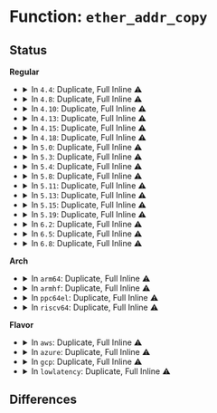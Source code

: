 # Function: <code>ether_addr_copy</code>

## Status
<b>Regular</b>
<ul>
<li>
<details>
<summary>In <code>4.4</code>: Duplicate, Full Inline ⚠️</summary>

**Collision:** Static Duplication

**Inline:** Full

**Transformation:** False

**Instances:**

```
In net/core/netpoll.c (ffffffff81739562)
Location: include/linux/etherdevice.h:274
Inline: True
Inline callers:
  - net/core/netpoll.c:netpoll_send_udp
  - net/core/netpoll.c:netpoll_send_udp
```
```
In net/ethernet/eth.c (ffffffff817403a7)
Location: include/linux/etherdevice.h:274
Inline: True
Inline callers:
  - net/ethernet/eth.c:eth_platform_get_mac_address
```
</details>
</li>
<li>
<details>
<summary>In <code>4.8</code>: Duplicate, Full Inline ⚠️</summary>

**Collision:** Static Duplication

**Inline:** Full

**Transformation:** False

**Instances:**

```
In net/core/netpoll.c (ffffffff817a5816)
Location: include/linux/etherdevice.h:274
Inline: True
Inline callers:
  - net/core/netpoll.c:netpoll_send_udp
  - net/core/netpoll.c:netpoll_send_udp
```
```
In net/ethernet/eth.c (ffffffff817ad157)
Location: include/linux/etherdevice.h:274
Inline: True
Inline callers:
  - net/ethernet/eth.c:eth_platform_get_mac_address
```
```
In net/switchdev/switchdev.c (ffffffff8188b58b)
Location: include/linux/etherdevice.h:274
Inline: True
Inline callers:
  - net/switchdev/switchdev.c:switchdev_port_fdb_del
  - net/switchdev/switchdev.c:switchdev_port_fdb_add
```
</details>
</li>
<li>
<details>
<summary>In <code>4.10</code>: Duplicate, Full Inline ⚠️</summary>

**Collision:** Static Duplication

**Inline:** Full

**Transformation:** False

**Instances:**

```
In net/core/netpoll.c (ffffffff817d4286)
Location: include/linux/etherdevice.h:274
Inline: True
Inline callers:
  - net/core/netpoll.c:netpoll_send_udp
  - net/core/netpoll.c:netpoll_send_udp
```
```
In net/ethernet/eth.c (ffffffff817dc7c7)
Location: include/linux/etherdevice.h:274
Inline: True
Inline callers:
  - net/ethernet/eth.c:eth_platform_get_mac_address
```
```
In net/switchdev/switchdev.c (ffffffff818bf90b)
Location: include/linux/etherdevice.h:274
Inline: True
Inline callers:
  - net/switchdev/switchdev.c:switchdev_port_fdb_del
  - net/switchdev/switchdev.c:switchdev_port_fdb_add
```
</details>
</li>
<li>
<details>
<summary>In <code>4.13</code>: Duplicate, Full Inline ⚠️</summary>

**Collision:** Static Duplication

**Inline:** Full

**Transformation:** False

**Instances:**

```
In net/core/flow_dissector.c (ffffffff817c508a)
Location: include/linux/etherdevice.h:279
Inline: True
Inline callers:
  - net/core/flow_dissector.c:__skb_flow_dissect
  - net/core/flow_dissector.c:__skb_flow_dissect
```
```
In net/core/netpoll.c (ffffffff817f35c8)
Location: include/linux/etherdevice.h:279
Inline: True
Inline callers:
  - net/core/netpoll.c:netpoll_send_udp
  - net/core/netpoll.c:netpoll_send_udp
```
```
In net/ethernet/eth.c (ffffffff817fbe97)
Location: include/linux/etherdevice.h:279
Inline: True
Inline callers:
  - net/ethernet/eth.c:eth_platform_get_mac_address
```
```
In net/switchdev/switchdev.c (ffffffff818e65bf)
Location: include/linux/etherdevice.h:279
Inline: True
Inline callers:
  - net/switchdev/switchdev.c:switchdev_port_fdb_del
  - net/switchdev/switchdev.c:switchdev_port_fdb_add
```
</details>
</li>
<li>
<details>
<summary>In <code>4.15</code>: Duplicate, Full Inline ⚠️</summary>

**Collision:** Static Duplication

**Inline:** Full

**Transformation:** False

**Instances:**

```
In net/core/flow_dissector.c (ffffffff8183eb32)
Location: include/linux/etherdevice.h:280
Inline: True
Inline callers:
  - net/core/flow_dissector.c:__skb_flow_dissect
  - net/core/flow_dissector.c:__skb_flow_dissect
```
```
In net/core/netpoll.c (ffffffff8186e9b8)
Location: include/linux/etherdevice.h:280
Inline: True
Inline callers:
  - net/core/netpoll.c:netpoll_send_udp
  - net/core/netpoll.c:netpoll_send_udp
```
```
In net/ethernet/eth.c (ffffffff81879857)
Location: include/linux/etherdevice.h:280
Inline: True
Inline callers:
  - net/ethernet/eth.c:eth_platform_get_mac_address
```
</details>
</li>
<li>
<details>
<summary>In <code>4.18</code>: Duplicate, Full Inline ⚠️</summary>

**Collision:** Static Duplication

**Inline:** Full

**Transformation:** False

**Instances:**

```
In net/core/flow_dissector.c (ffffffff81889761)
Location: include/linux/etherdevice.h:280
Inline: True
Inline callers:
  - net/core/flow_dissector.c:__skb_flow_dissect
  - net/core/flow_dissector.c:__skb_flow_dissect
```
```
In net/core/netpoll.c (ffffffff818bfb42)
Location: include/linux/etherdevice.h:280
Inline: True
Inline callers:
  - net/core/netpoll.c:netpoll_send_udp
  - net/core/netpoll.c:netpoll_send_udp
```
```
In net/ethernet/eth.c (ffffffff818cb207)
Location: include/linux/etherdevice.h:280
Inline: True
Inline callers:
  - net/ethernet/eth.c:eth_platform_get_mac_address
```
</details>
</li>
<li>
<details>
<summary>In <code>5.0</code>: Duplicate, Full Inline ⚠️</summary>

**Collision:** Static Duplication

**Inline:** Full

**Transformation:** False

**Instances:**

```
In net/core/flow_dissector.c (ffffffff818aa312)
Location: include/linux/etherdevice.h:280
Inline: True
Inline callers:
  - net/core/flow_dissector.c:__skb_flow_dissect
  - net/core/flow_dissector.c:__skb_flow_dissect
```
```
In net/core/netpoll.c (ffffffff818e8962)
Location: include/linux/etherdevice.h:280
Inline: True
Inline callers:
  - net/core/netpoll.c:netpoll_send_udp
  - net/core/netpoll.c:netpoll_send_udp
```
```
In net/ethernet/eth.c (ffffffff818f5fa0)
Location: include/linux/etherdevice.h:280
Inline: True
Inline callers:
  - net/ethernet/eth.c:nvmem_get_mac_address
  - net/ethernet/eth.c:eth_platform_get_mac_address
```
</details>
</li>
<li>
<details>
<summary>In <code>5.3</code>: Duplicate, Full Inline ⚠️</summary>

**Collision:** Static Duplication

**Inline:** Full

**Transformation:** False

**Instances:**

```
In net/core/flow_dissector.c (ffffffff818f5534)
Location: include/linux/etherdevice.h:276
Inline: True
Inline callers:
  - net/core/flow_dissector.c:__skb_flow_dissect
  - net/core/flow_dissector.c:__skb_flow_dissect
```
```
In net/core/ethtool.c (ffffffff81908909)
Location: include/linux/etherdevice.h:276
Inline: True
Inline callers:
  - net/core/ethtool.c:ethtool_rx_flow_rule_create
  - net/core/ethtool.c:ethtool_rx_flow_rule_create
  - net/core/ethtool.c:ethtool_rx_flow_rule_create
  - net/core/ethtool.c:ethtool_rx_flow_rule_create
```
```
In net/core/netpoll.c (ffffffff81938174)
Location: include/linux/etherdevice.h:276
Inline: True
Inline callers:
  - net/core/netpoll.c:netpoll_send_udp
  - net/core/netpoll.c:netpoll_send_udp
```
```
In net/ethernet/eth.c (ffffffff8195561d)
Location: include/linux/etherdevice.h:276
Inline: True
Inline callers:
  - net/ethernet/eth.c:nvmem_get_mac_address
  - net/ethernet/eth.c:eth_platform_get_mac_address
```
</details>
</li>
<li>
<details>
<summary>In <code>5.4</code>: Duplicate, Full Inline ⚠️</summary>

**Collision:** Static Duplication

**Inline:** Full

**Transformation:** False

**Instances:**

```
In net/core/flow_dissector.c (ffffffff81927408)
Location: include/linux/etherdevice.h:276
Inline: True
Inline callers:
  - net/core/flow_dissector.c:__skb_flow_dissect
  - net/core/flow_dissector.c:__skb_flow_dissect
```
```
In net/core/ethtool.c (ffffffff8193b04c)
Location: include/linux/etherdevice.h:276
Inline: True
Inline callers:
  - net/core/ethtool.c:ethtool_rx_flow_rule_create
  - net/core/ethtool.c:ethtool_rx_flow_rule_create
  - net/core/ethtool.c:ethtool_rx_flow_rule_create
  - net/core/ethtool.c:ethtool_rx_flow_rule_create
```
```
In net/core/netpoll.c (ffffffff8196b034)
Location: include/linux/etherdevice.h:276
Inline: True
Inline callers:
  - net/core/netpoll.c:netpoll_send_udp
  - net/core/netpoll.c:netpoll_send_udp
```
```
In net/ethernet/eth.c (ffffffff8198babd)
Location: include/linux/etherdevice.h:276
Inline: True
Inline callers:
  - net/ethernet/eth.c:nvmem_get_mac_address
  - net/ethernet/eth.c:eth_platform_get_mac_address
```
</details>
</li>
<li>
<details>
<summary>In <code>5.8</code>: Duplicate, Full Inline ⚠️</summary>

**Collision:** Static Duplication

**Inline:** Full

**Transformation:** False

**Instances:**

```
In net/core/flow_dissector.c (ffffffff819fb091)
Location: include/linux/etherdevice.h:287
Inline: True
Inline callers:
  - net/core/flow_dissector.c:__skb_flow_dissect_arp
  - net/core/flow_dissector.c:__skb_flow_dissect_arp
```
```
In net/core/netpoll.c (ffffffff81a3eda5)
Location: include/linux/etherdevice.h:287
Inline: True
Inline callers:
  - net/core/netpoll.c:netpoll_send_udp
  - net/core/netpoll.c:netpoll_send_udp
```
```
In net/ethernet/eth.c (ffffffff81a636bd)
Location: include/linux/etherdevice.h:287
Inline: True
Inline callers:
  - net/ethernet/eth.c:nvmem_get_mac_address
  - net/ethernet/eth.c:eth_platform_get_mac_address
```
```
In net/ethtool/ioctl.c (ffffffff81a81e23)
Location: include/linux/etherdevice.h:287
Inline: True
Inline callers:
  - net/ethtool/ioctl.c:ethtool_rx_flow_rule_create
  - net/ethtool/ioctl.c:ethtool_rx_flow_rule_create
  - net/ethtool/ioctl.c:ethtool_rx_flow_rule_create
  - net/ethtool/ioctl.c:ethtool_rx_flow_rule_create
```
</details>
</li>
<li>
<details>
<summary>In <code>5.11</code>: Duplicate, Full Inline ⚠️</summary>

**Collision:** Static Duplication

**Inline:** Full

**Transformation:** False

**Instances:**

```
In net/core/skbuff.c (ffffffff819f01aa)
Location: include/linux/etherdevice.h:287
Inline: True
```
```
In net/core/flow_dissector.c (ffffffff819facbe)
Location: include/linux/etherdevice.h:287
Inline: True
Inline callers:
  - net/core/flow_dissector.c:__skb_flow_dissect_arp
  - net/core/flow_dissector.c:__skb_flow_dissect_arp
```
```
In net/core/netpoll.c (ffffffff81a41b45)
Location: include/linux/etherdevice.h:287
Inline: True
Inline callers:
  - net/core/netpoll.c:netpoll_send_udp
  - net/core/netpoll.c:netpoll_send_udp
```
```
In net/ethernet/eth.c (ffffffff81a6b80d)
Location: include/linux/etherdevice.h:287
Inline: True
Inline callers:
  - net/ethernet/eth.c:nvmem_get_mac_address
  - net/ethernet/eth.c:eth_platform_get_mac_address
```
```
In net/ethtool/ioctl.c (ffffffff81a8b8f3)
Location: include/linux/etherdevice.h:287
Inline: True
Inline callers:
  - net/ethtool/ioctl.c:ethtool_rx_flow_rule_create
  - net/ethtool/ioctl.c:ethtool_rx_flow_rule_create
  - net/ethtool/ioctl.c:ethtool_rx_flow_rule_create
  - net/ethtool/ioctl.c:ethtool_rx_flow_rule_create
```
</details>
</li>
<li>
<details>
<summary>In <code>5.13</code>: Duplicate, Full Inline ⚠️</summary>

**Collision:** Static Duplication

**Inline:** Full

**Transformation:** False

**Instances:**

```
In net/core/skbuff.c (ffffffff819d4ae4)
Location: include/linux/etherdevice.h:287
Inline: True
```
```
In net/core/flow_dissector.c (ffffffff819e0e76)
Location: include/linux/etherdevice.h:287
Inline: True
Inline callers:
  - net/core/flow_dissector.c:__skb_flow_dissect_arp
  - net/core/flow_dissector.c:__skb_flow_dissect_arp
```
```
In net/core/netpoll.c (ffffffff81a26602)
Location: include/linux/etherdevice.h:287
Inline: True
Inline callers:
  - net/core/netpoll.c:netpoll_send_udp
  - net/core/netpoll.c:netpoll_send_udp
```
```
In net/core/selftests.c (ffffffff81a36201)
Location: include/linux/etherdevice.h:287
Inline: True
Inline callers:
  - net/core/selftests.c:net_test_get_skb
  - net/core/selftests.c:net_test_get_skb
```
```
In net/ethernet/eth.c (ffffffff81a53f6d)
Location: include/linux/etherdevice.h:287
Inline: True
Inline callers:
  - net/ethernet/eth.c:nvmem_get_mac_address
  - net/ethernet/eth.c:eth_platform_get_mac_address
```
```
In net/ethtool/ioctl.c (ffffffff81a74ae5)
Location: include/linux/etherdevice.h:287
Inline: True
Inline callers:
  - net/ethtool/ioctl.c:ethtool_rx_flow_rule_create
  - net/ethtool/ioctl.c:ethtool_rx_flow_rule_create
  - net/ethtool/ioctl.c:ethtool_rx_flow_rule_create
  - net/ethtool/ioctl.c:ethtool_rx_flow_rule_create
```
</details>
</li>
<li>
<details>
<summary>In <code>5.15</code>: Duplicate, Full Inline ⚠️</summary>

**Collision:** Static Duplication

**Inline:** Full

**Transformation:** False

**Instances:**

```
In net/core/skbuff.c (ffffffff81a84874)
Location: include/linux/etherdevice.h:287
Inline: True
```
```
In net/core/flow_dissector.c (ffffffff81a912b6)
Location: include/linux/etherdevice.h:287
Inline: True
Inline callers:
  - net/core/flow_dissector.c:__skb_flow_dissect_arp
  - net/core/flow_dissector.c:__skb_flow_dissect_arp
```
```
In net/core/netpoll.c (ffffffff81adb37d)
Location: include/linux/etherdevice.h:287
Inline: True
Inline callers:
  - net/core/netpoll.c:netpoll_send_udp
  - net/core/netpoll.c:netpoll_send_udp
```
```
In net/core/selftests.c (ffffffff81aebea5)
Location: include/linux/etherdevice.h:287
Inline: True
Inline callers:
  - net/core/selftests.c:net_test_get_skb
  - net/core/selftests.c:net_test_get_skb
```
```
In net/ethernet/eth.c (ffffffff81b0cc7d)
Location: include/linux/etherdevice.h:287
Inline: True
Inline callers:
  - net/ethernet/eth.c:nvmem_get_mac_address
  - net/ethernet/eth.c:eth_platform_get_mac_address
```
```
In net/ethtool/ioctl.c (ffffffff81b2f534)
Location: include/linux/etherdevice.h:287
Inline: True
Inline callers:
  - net/ethtool/ioctl.c:ethtool_rx_flow_rule_create
  - net/ethtool/ioctl.c:ethtool_rx_flow_rule_create
  - net/ethtool/ioctl.c:ethtool_rx_flow_rule_create
  - net/ethtool/ioctl.c:ethtool_rx_flow_rule_create
```
</details>
</li>
<li>
<details>
<summary>In <code>5.19</code>: Duplicate, Full Inline ⚠️</summary>

**Collision:** Static Duplication

**Inline:** Full

**Transformation:** False

**Instances:**

```
In net/core/skbuff.c (ffffffff81bfa887)
Location: include/linux/etherdevice.h:295
Inline: True
```
```
In net/core/flow_dissector.c (ffffffff81c073ad)
Location: include/linux/etherdevice.h:295
Inline: True
Inline callers:
  - net/core/flow_dissector.c:__skb_flow_dissect_arp
  - net/core/flow_dissector.c:__skb_flow_dissect_arp
```
```
In net/core/netpoll.c (ffffffff81c5c884)
Location: include/linux/etherdevice.h:295
Inline: True
Inline callers:
  - net/core/netpoll.c:netpoll_send_udp
  - net/core/netpoll.c:netpoll_send_udp
```
```
In net/core/selftests.c (ffffffff81c6e82c)
Location: include/linux/etherdevice.h:295
Inline: True
Inline callers:
  - net/core/selftests.c:net_test_get_skb
  - net/core/selftests.c:net_test_get_skb
```
```
In net/ethernet/eth.c (ffffffff81c93d30)
Location: include/linux/etherdevice.h:295
Inline: True
Inline callers:
  - net/ethernet/eth.c:nvmem_get_mac_address
  - net/ethernet/eth.c:platform_get_ethdev_address
```
```
In net/ethtool/ioctl.c (ffffffff81cba1ee)
Location: include/linux/etherdevice.h:295
Inline: True
Inline callers:
  - net/ethtool/ioctl.c:ethtool_rx_flow_rule_create
  - net/ethtool/ioctl.c:ethtool_rx_flow_rule_create
  - net/ethtool/ioctl.c:ethtool_rx_flow_rule_create
  - net/ethtool/ioctl.c:ethtool_rx_flow_rule_create
```
</details>
</li>
<li>
<details>
<summary>In <code>6.2</code>: Duplicate, Full Inline ⚠️</summary>

**Collision:** Static Duplication

**Inline:** Full

**Transformation:** False

**Instances:**

```
In net/core/skbuff.c (ffffffff81da94ba)
Location: include/linux/etherdevice.h:295
Inline: True
```
```
In net/core/flow_dissector.c (ffffffff81db6e0d)
Location: include/linux/etherdevice.h:295
Inline: True
Inline callers:
  - net/core/flow_dissector.c:__skb_flow_dissect_arp
  - net/core/flow_dissector.c:__skb_flow_dissect_arp
```
```
In net/core/netpoll.c (ffffffff81e12f74)
Location: include/linux/etherdevice.h:295
Inline: True
Inline callers:
  - net/core/netpoll.c:netpoll_send_udp
  - net/core/netpoll.c:netpoll_send_udp
```
```
In net/core/selftests.c (ffffffff81e2655c)
Location: include/linux/etherdevice.h:295
Inline: True
Inline callers:
  - net/core/selftests.c:net_test_get_skb
  - net/core/selftests.c:net_test_get_skb
```
```
In net/ethernet/eth.c (ffffffff81e4f4e0)
Location: include/linux/etherdevice.h:295
Inline: True
Inline callers:
  - net/ethernet/eth.c:nvmem_get_mac_address
  - net/ethernet/eth.c:platform_get_ethdev_address
```
```
In net/ethtool/ioctl.c (ffffffff81e789f4)
Location: include/linux/etherdevice.h:295
Inline: True
Inline callers:
  - net/ethtool/ioctl.c:ethtool_rx_flow_rule_create
  - net/ethtool/ioctl.c:ethtool_rx_flow_rule_create
  - net/ethtool/ioctl.c:ethtool_rx_flow_rule_create
  - net/ethtool/ioctl.c:ethtool_rx_flow_rule_create
```
</details>
</li>
<li>
<details>
<summary>In <code>6.5</code>: Duplicate, Full Inline ⚠️</summary>

**Collision:** Static Duplication

**Inline:** Full

**Transformation:** False

**Instances:**

```
In net/core/skbuff.c (ffffffff81e181ea)
Location: include/linux/etherdevice.h:295
Inline: True
```
```
In net/core/flow_dissector.c (ffffffff81e274cd)
Location: include/linux/etherdevice.h:295
Inline: True
Inline callers:
  - net/core/flow_dissector.c:__skb_flow_dissect_arp
  - net/core/flow_dissector.c:__skb_flow_dissect_arp
```
```
In net/core/netpoll.c (ffffffff81e868a0)
Location: include/linux/etherdevice.h:295
Inline: True
Inline callers:
  - net/core/netpoll.c:netpoll_send_udp
  - net/core/netpoll.c:netpoll_send_udp
```
```
In net/core/selftests.c (ffffffff81e9bafd)
Location: include/linux/etherdevice.h:295
Inline: True
Inline callers:
  - net/core/selftests.c:net_test_get_skb
  - net/core/selftests.c:net_test_get_skb
```
```
In net/ethernet/eth.c (ffffffff81eaab80)
Location: include/linux/etherdevice.h:295
Inline: True
Inline callers:
  - net/ethernet/eth.c:nvmem_get_mac_address
  - net/ethernet/eth.c:platform_get_ethdev_address
```
```
In net/ethtool/ioctl.c (ffffffff81ed4ea5)
Location: include/linux/etherdevice.h:295
Inline: True
Inline callers:
  - net/ethtool/ioctl.c:ethtool_rx_flow_rule_create
  - net/ethtool/ioctl.c:ethtool_rx_flow_rule_create
  - net/ethtool/ioctl.c:ethtool_rx_flow_rule_create
  - net/ethtool/ioctl.c:ethtool_rx_flow_rule_create
```
</details>
</li>
<li>
<details>
<summary>In <code>6.8</code>: Duplicate, Full Inline ⚠️</summary>

**Collision:** Static Duplication

**Inline:** Full

**Transformation:** False

**Instances:**

```
In net/core/skbuff.c (ffffffff81ed568a)
Location: include/linux/etherdevice.h:295
Inline: True
```
```
In net/core/flow_dissector.c (ffffffff81ee581e)
Location: include/linux/etherdevice.h:295
Inline: True
Inline callers:
  - net/core/flow_dissector.c:__skb_flow_dissect_arp
  - net/core/flow_dissector.c:__skb_flow_dissect_arp
```
```
In net/core/netpoll.c (ffffffff81f488ad)
Location: include/linux/etherdevice.h:295
Inline: True
Inline callers:
  - net/core/netpoll.c:netpoll_send_udp
  - net/core/netpoll.c:netpoll_send_udp
```
```
In net/core/selftests.c (ffffffff81f5e25d)
Location: include/linux/etherdevice.h:295
Inline: True
Inline callers:
  - net/core/selftests.c:net_test_get_skb
  - net/core/selftests.c:net_test_get_skb
```
```
In net/ethernet/eth.c (ffffffff81f6d640)
Location: include/linux/etherdevice.h:295
Inline: True
Inline callers:
  - net/ethernet/eth.c:nvmem_get_mac_address
  - net/ethernet/eth.c:platform_get_ethdev_address
```
```
In net/ethtool/ioctl.c (ffffffff81f9896a)
Location: include/linux/etherdevice.h:295
Inline: True
Inline callers:
  - net/ethtool/ioctl.c:ethtool_rx_flow_rule_create
  - net/ethtool/ioctl.c:ethtool_rx_flow_rule_create
  - net/ethtool/ioctl.c:ethtool_rx_flow_rule_create
  - net/ethtool/ioctl.c:ethtool_rx_flow_rule_create
```
</details>
</li>
</ul>
<b>Arch</b>
<ul>
<li>
<details>
<summary>In <code>arm64</code>: Duplicate, Full Inline ⚠️</summary>

**Collision:** Static Duplication

**Inline:** Full

**Transformation:** False

**Instances:**

```
In drivers/net/ethernet/broadcom/bgmac.c (ffff8000109e2530)
Location: include/linux/etherdevice.h:276
Inline: True
Inline callers:
  - drivers/net/ethernet/broadcom/bgmac.c:bgmac_set_mac_address
```
```
In drivers/net/ethernet/broadcom/bgmac-platform.c (ffff8000109e5030)
Location: include/linux/etherdevice.h:276
Inline: True
Inline callers:
  - drivers/net/ethernet/broadcom/bgmac-platform.c:bgmac_probe
```
```
In drivers/net/ethernet/freescale/fman/mac.c (ffff8000109f3c90)
Location: include/linux/etherdevice.h:276
Inline: True
Inline callers:
  - drivers/net/ethernet/freescale/fman/mac.c:mac_probe
  - drivers/net/ethernet/freescale/fman/mac.c:set_multi
```
```
In net/core/flow_dissector.c (ffff800010bc3928)
Location: include/linux/etherdevice.h:276
Inline: True
Inline callers:
  - net/core/flow_dissector.c:__skb_flow_dissect
  - net/core/flow_dissector.c:__skb_flow_dissect
```
```
In net/core/ethtool.c (ffff800010bd929c)
Location: include/linux/etherdevice.h:276
Inline: True
Inline callers:
  - net/core/ethtool.c:ethtool_rx_flow_rule_create
  - net/core/ethtool.c:ethtool_rx_flow_rule_create
  - net/core/ethtool.c:ethtool_rx_flow_rule_create
  - net/core/ethtool.c:ethtool_rx_flow_rule_create
```
```
In net/core/netpoll.c (ffff800010c1160c)
Location: include/linux/etherdevice.h:276
Inline: True
Inline callers:
  - net/core/netpoll.c:netpoll_send_udp
  - net/core/netpoll.c:netpoll_send_udp
```
```
In net/ethernet/eth.c (ffff800010c36ac4)
Location: include/linux/etherdevice.h:276
Inline: True
Inline callers:
  - net/ethernet/eth.c:nvmem_get_mac_address
  - net/ethernet/eth.c:eth_platform_get_mac_address
```
</details>
</li>
<li>
<details>
<summary>In <code>armhf</code>: Duplicate, Full Inline ⚠️</summary>

**Collision:** Static Duplication

**Inline:** Full

**Transformation:** False

**Instances:**

```
In drivers/net/ethernet/ti/cpsw.c (c0ad34a8)
Location: include/linux/etherdevice.h:276
Inline: True
Inline callers:
  - drivers/net/ethernet/ti/cpsw.c:cpsw_probe_dt
```
```
In net/core/flow_dissector.c (c0cdec74)
Location: include/linux/etherdevice.h:276
Inline: True
Inline callers:
  - net/core/flow_dissector.c:__skb_flow_dissect
  - net/core/flow_dissector.c:__skb_flow_dissect
```
```
In net/core/ethtool.c (c0cf3b14)
Location: include/linux/etherdevice.h:276
Inline: True
Inline callers:
  - net/core/ethtool.c:ethtool_rx_flow_rule_create
  - net/core/ethtool.c:ethtool_rx_flow_rule_create
  - net/core/ethtool.c:ethtool_rx_flow_rule_create
  - net/core/ethtool.c:ethtool_rx_flow_rule_create
```
```
In net/core/netpoll.c (c0d2955c)
Location: include/linux/etherdevice.h:276
Inline: True
Inline callers:
  - net/core/netpoll.c:netpoll_send_udp
  - net/core/netpoll.c:netpoll_send_udp
```
```
In net/ethernet/eth.c (c0d4942c)
Location: include/linux/etherdevice.h:276
Inline: True
Inline callers:
  - net/ethernet/eth.c:nvmem_get_mac_address
  - net/ethernet/eth.c:eth_platform_get_mac_address
```
</details>
</li>
<li>
<details>
<summary>In <code>ppc64el</code>: Duplicate, Full Inline ⚠️</summary>

**Collision:** Static Duplication

**Inline:** Full

**Transformation:** False

**Instances:**

```
In net/core/flow_dissector.c (c000000000c9db0c)
Location: include/linux/etherdevice.h:276
Inline: True
Inline callers:
  - net/core/flow_dissector.c:__skb_flow_dissect
  - net/core/flow_dissector.c:__skb_flow_dissect
```
```
In net/core/ethtool.c (c000000000cba3dc)
Location: include/linux/etherdevice.h:276
Inline: True
Inline callers:
  - net/core/ethtool.c:ethtool_rx_flow_rule_create
  - net/core/ethtool.c:ethtool_rx_flow_rule_create
  - net/core/ethtool.c:ethtool_rx_flow_rule_create
  - net/core/ethtool.c:ethtool_rx_flow_rule_create
```
```
In net/core/netpoll.c (c000000000cfe324)
Location: include/linux/etherdevice.h:276
Inline: True
Inline callers:
  - net/core/netpoll.c:netpoll_send_udp
  - net/core/netpoll.c:netpoll_send_udp
```
```
In net/ethernet/eth.c (c000000000d2eca0)
Location: include/linux/etherdevice.h:276
Inline: True
Inline callers:
  - net/ethernet/eth.c:nvmem_get_mac_address
  - net/ethernet/eth.c:eth_platform_get_mac_address
```
</details>
</li>
<li>
<details>
<summary>In <code>riscv64</code>: Duplicate, Full Inline ⚠️</summary>

**Collision:** Static Duplication

**Inline:** Full

**Transformation:** False

**Instances:**

```
In net/core/flow_dissector.c (ffffffe0007503f0)
Location: include/linux/etherdevice.h:276
Inline: True
Inline callers:
  - net/core/flow_dissector.c:__skb_flow_dissect
  - net/core/flow_dissector.c:__skb_flow_dissect
```
```
In net/core/ethtool.c (ffffffe000762650)
Location: include/linux/etherdevice.h:276
Inline: True
Inline callers:
  - net/core/ethtool.c:ethtool_rx_flow_rule_create
  - net/core/ethtool.c:ethtool_rx_flow_rule_create
  - net/core/ethtool.c:ethtool_rx_flow_rule_create
  - net/core/ethtool.c:ethtool_rx_flow_rule_create
```
```
In net/core/netpoll.c (ffffffe00078d818)
Location: include/linux/etherdevice.h:276
Inline: True
Inline callers:
  - net/core/netpoll.c:netpoll_send_udp
  - net/core/netpoll.c:netpoll_send_udp
```
```
In net/ethernet/eth.c (ffffffe0007a84a0)
Location: include/linux/etherdevice.h:276
Inline: True
Inline callers:
  - net/ethernet/eth.c:nvmem_get_mac_address
  - net/ethernet/eth.c:eth_platform_get_mac_address
```
</details>
</li>
</ul>
<b>Flavor</b>
<ul>
<li>
<details>
<summary>In <code>aws</code>: Duplicate, Full Inline ⚠️</summary>

**Collision:** Static Duplication

**Inline:** Full

**Transformation:** False

**Instances:**

```
In net/core/flow_dissector.c (ffffffff818c7408)
Location: include/linux/etherdevice.h:276
Inline: True
Inline callers:
  - net/core/flow_dissector.c:__skb_flow_dissect
  - net/core/flow_dissector.c:__skb_flow_dissect
```
```
In net/core/ethtool.c (ffffffff818db01c)
Location: include/linux/etherdevice.h:276
Inline: True
Inline callers:
  - net/core/ethtool.c:ethtool_rx_flow_rule_create
  - net/core/ethtool.c:ethtool_rx_flow_rule_create
  - net/core/ethtool.c:ethtool_rx_flow_rule_create
  - net/core/ethtool.c:ethtool_rx_flow_rule_create
```
```
In net/core/netpoll.c (ffffffff8190b004)
Location: include/linux/etherdevice.h:276
Inline: True
Inline callers:
  - net/core/netpoll.c:netpoll_send_udp
  - net/core/netpoll.c:netpoll_send_udp
```
```
In net/ethernet/eth.c (ffffffff8192b92d)
Location: include/linux/etherdevice.h:276
Inline: True
Inline callers:
  - net/ethernet/eth.c:nvmem_get_mac_address
  - net/ethernet/eth.c:eth_platform_get_mac_address
```
</details>
</li>
<li>
<details>
<summary>In <code>azure</code>: Duplicate, Full Inline ⚠️</summary>

**Collision:** Static Duplication

**Inline:** Full

**Transformation:** False

**Instances:**

```
In drivers/net/vxlan.c (ffffffff817736f1)
Location: include/linux/etherdevice.h:276
Inline: True
Inline callers:
  - drivers/net/vxlan.c:neigh_reduce
  - drivers/net/vxlan.c:neigh_reduce
  - drivers/net/vxlan.c:neigh_reduce
  - drivers/net/vxlan.c:vxlan_fdb_find_uc
```
```
In net/core/flow_dissector.c (ffffffff81881348)
Location: include/linux/etherdevice.h:276
Inline: True
Inline callers:
  - net/core/flow_dissector.c:__skb_flow_dissect
  - net/core/flow_dissector.c:__skb_flow_dissect
```
```
In net/core/ethtool.c (ffffffff81894e5c)
Location: include/linux/etherdevice.h:276
Inline: True
Inline callers:
  - net/core/ethtool.c:ethtool_rx_flow_rule_create
  - net/core/ethtool.c:ethtool_rx_flow_rule_create
  - net/core/ethtool.c:ethtool_rx_flow_rule_create
  - net/core/ethtool.c:ethtool_rx_flow_rule_create
```
```
In net/core/netpoll.c (ffffffff818c4d9f)
Location: include/linux/etherdevice.h:276
Inline: True
Inline callers:
  - net/core/netpoll.c:netpoll_send_udp
  - net/core/netpoll.c:netpoll_send_udp
```
```
In net/ethernet/eth.c (ffffffff818e56dd)
Location: include/linux/etherdevice.h:276
Inline: True
Inline callers:
  - net/ethernet/eth.c:nvmem_get_mac_address
  - net/ethernet/eth.c:eth_platform_get_mac_address
```
</details>
</li>
<li>
<details>
<summary>In <code>gcp</code>: Duplicate, Full Inline ⚠️</summary>

**Collision:** Static Duplication

**Inline:** Full

**Transformation:** False

**Instances:**

```
In net/core/flow_dissector.c (ffffffff81918408)
Location: include/linux/etherdevice.h:276
Inline: True
Inline callers:
  - net/core/flow_dissector.c:__skb_flow_dissect
  - net/core/flow_dissector.c:__skb_flow_dissect
```
```
In net/core/ethtool.c (ffffffff8192c04c)
Location: include/linux/etherdevice.h:276
Inline: True
Inline callers:
  - net/core/ethtool.c:ethtool_rx_flow_rule_create
  - net/core/ethtool.c:ethtool_rx_flow_rule_create
  - net/core/ethtool.c:ethtool_rx_flow_rule_create
  - net/core/ethtool.c:ethtool_rx_flow_rule_create
```
```
In net/core/netpoll.c (ffffffff8195c034)
Location: include/linux/etherdevice.h:276
Inline: True
Inline callers:
  - net/core/netpoll.c:netpoll_send_udp
  - net/core/netpoll.c:netpoll_send_udp
```
```
In net/ethernet/eth.c (ffffffff8197cabd)
Location: include/linux/etherdevice.h:276
Inline: True
Inline callers:
  - net/ethernet/eth.c:nvmem_get_mac_address
  - net/ethernet/eth.c:eth_platform_get_mac_address
```
</details>
</li>
<li>
<details>
<summary>In <code>lowlatency</code>: Duplicate, Full Inline ⚠️</summary>

**Collision:** Static Duplication

**Inline:** Full

**Transformation:** False

**Instances:**

```
In net/core/flow_dissector.c (ffffffff81939794)
Location: include/linux/etherdevice.h:276
Inline: True
Inline callers:
  - net/core/flow_dissector.c:__skb_flow_dissect
  - net/core/flow_dissector.c:__skb_flow_dissect
```
```
In net/core/ethtool.c (ffffffff8194d71c)
Location: include/linux/etherdevice.h:276
Inline: True
Inline callers:
  - net/core/ethtool.c:ethtool_rx_flow_rule_create
  - net/core/ethtool.c:ethtool_rx_flow_rule_create
  - net/core/ethtool.c:ethtool_rx_flow_rule_create
  - net/core/ethtool.c:ethtool_rx_flow_rule_create
```
```
In net/core/netpoll.c (ffffffff8197e414)
Location: include/linux/etherdevice.h:276
Inline: True
Inline callers:
  - net/core/netpoll.c:netpoll_send_udp
  - net/core/netpoll.c:netpoll_send_udp
```
```
In net/ethernet/eth.c (ffffffff8199f01d)
Location: include/linux/etherdevice.h:276
Inline: True
Inline callers:
  - net/ethernet/eth.c:nvmem_get_mac_address
  - net/ethernet/eth.c:eth_platform_get_mac_address
```
</details>
</li>
</ul>

## Differences
